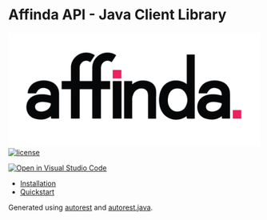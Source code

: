 Affinda API - Java Client Library
===================================

![affinda logo](https://raw.githubusercontent.com/affinda/affinda-java/main/affinda_logo.png)
[![license](https://img.shields.io/github/license/affinda/affinda-java)](https://choosealicense.com/licenses/mit/)


[![Open in Visual Studio Code](https://open.vscode.dev/badges/open-in-vscode.svg)](https://open.vscode.dev/affinda/affinda-java)

- [Installation](#installation)
- [Quickstart](#quickstart)


Generated using [autorest](https://github.com/Azure/autorest) and [autorest.java](https://github.com/Azure/autorest.java).
